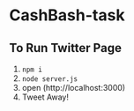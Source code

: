 # CashBash-task
## To Run Twitter Page
1. `npm i`
2. `node server.js`
3. open (http://localhost:3000)
4. Tweet Away!
